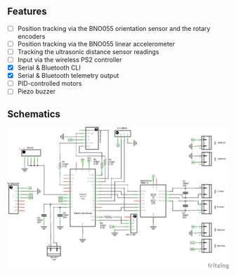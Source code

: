 ## Features

- [ ] Position tracking via the BNO055 orientation sensor and the rotary encoders
- [ ] Position tracking via the BNO055 linear accelerometer
- [ ] Tracking the ultrasonic distance sensor readings
- [ ] Input via the wireless PS2 controller
- [x] Serial & Bluetooth CLI
- [x] Serial & Bluetooth telemetry output
- [ ] PID-controlled motors
- [ ] Piezo buzzer

## Schematics

![Schematics image](fritzing/robot_schem.png)
